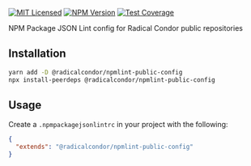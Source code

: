 [![MIT Licensed][icon-license]][link-license]
[![NPM Version][icon-npm]][link-npm]
[![Test Coverage][icon-coverage]][link-coverage]

NPM Package JSON Lint config for Radical Condor public repositories

## Installation

```bash
yarn add -D @radicalcondor/npmlint-public-config
npx install-peerdeps @radicalcondor/npmlint-public-config
```

## Usage

Create a `.npmpackagejsonlintrc` in your project with the following:

```json
{
  "extends": "@radicalcondor/npmlint-public-config"
}
```

[icon-license]:
  https://img.shields.io/github/license/cubedevinc/config.svg?longCache=true&style=flat-square
[link-license]: LICENSE
[icon-npm]:
  https://img.shields.io/npm/v/@radicalcondor/npmlint-public-config.svg?longCache=true&style=flat-square
[link-npm]: https://www.npmjs.com/package/@radicalcondor/npmlint-public-config
[icon-coverage]:
  https://img.shields.io/codecov/c/github/cubedevinc/config/develop.svg?longCache=true&style=flat-square
[link-coverage]: https://codecov.io/gh/cubedevinc/config
